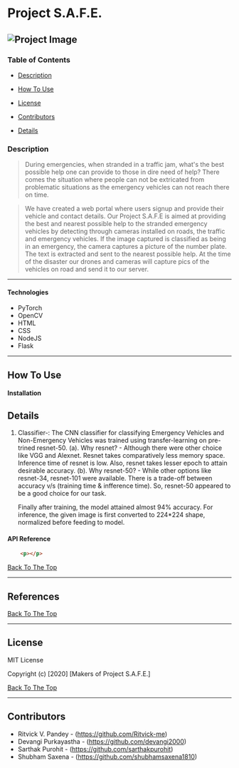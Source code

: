 # Project S.A.F.E.

![Project Image](project-image-url)
---

### Table of Contents

- [Description](#description)
- [How To Use](#how-to-use)

- [License](#license)
- [Contributors](#contributors)
- [Details](#details)

### Description

> During emergencies, when stranded in a traffic jam, what's the best possible help one can provide to those in dire need of help? There comes the situation where people can not be extricated from problematic situations as the emergency vehicles can not reach there on time.

> We have created a web portal where users signup and provide their vehicle and contact details. Our Project S.A.F.E is aimed at providing the best and nearest possible help to the stranded emergency vehicles by detecting through cameras installed on roads, the traffic and emergency vehicles. If the image captured  is classified as being in an emergency, the camera captures a picture of the number plate. The text is extracted and sent to the nearest possible help. At the time of the disaster our drones and cameras will capture pics of the vehicles on road and send it to our server.

---



#### Technologies

- PyTorch
- OpenCV
- HTML
- CSS
- NodeJS
- Flask

---

## How To Use

#### Installation



## Details

1. Classifier-:
    The CNN classifier for classifying Emergency Vehicles and Non-Emergency Vehicles was trained using transfer-learning on pre-trined resnet-50.
    (a). Why resnet?
        - Although there were other choice like VGG and Alexnet. Resnet takes comparatively less memory space. Inference time of resnet is low. Also, resnet takes lesser epoch             to attain desirable accuracy.
    (b). Why resnet-50?
        - While other options like resnet-34, resnet-101 were available. There is a trade-off between accuracy v/s (training time & infference time). So, resnet-50 appeared to             be a good choice for our task.
    
    Finally after training, the model attained almost 94% accuracy.
    For inference, the given image is first converted to 224\*224 shape, normalized before feeding to model.

    

#### API Reference

```html
    <p></p>
```
[Back To The Top](#read-me-template)

---

## References
[Back To The Top](#read-me-template)

---

## License

MIT License

Copyright (c) [2020] [Makers of Project S.A.F.E.]


[Back To The Top](#read-me-template)

---

## Contributors

- Ritvick V. Pandey - (https://github.com/Ritvick-me)
- Devangi Purkayastha - (https://github.com/devangi2000)
- Sarthak Purohit - (https://github.com/sarthakpurohit)
- Shubham Saxena - (https://github.com/shubhamsaxena1810)

